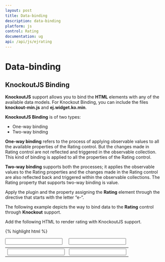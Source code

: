```yaml
---
layout: post
title: Data-binding
description: data-binding
platform: js
control: Rating
documentation: ug
api: /api/js/ejrating
---
```


# Data-binding

## KnockoutJS Binding

**KnockoutJS** support allows you to bind the **HTML** elements with any of the available data models. For Knockout Binding, you can include the files **knockout-min.js** and **ej.widget.ko.min**.

**KnockoutJS Binding** is of two types:

* One-way binding
* Two-way binding

**One-way binding** refers to the process of applying observable values to all the available properties of the Rating control. But the changes made in Rating control are not reflected and triggered in the observable collection. This kind of binding is applied to all the properties of the Rating control.

**Two-way binding** supports both the processes; it applies the observable values to the Rating properties and the changes made in the Rating control are also reflected back and triggered within the observable collections. The Rating property that supports two-way binding is value.

Apply the plugin and the property assigning the **Rating** element through the directive that starts with the letter “e-“. 

The following example depicts the way to bind data to the **Rating** control through **Knockout** support.

 Add the following HTML to render rating with KnockoutJS support.

{% highlight html %}


<!DOCTYPE html>
<html xmlns="http://www.w3.org/1999/xhtml">
   <head>
      <link href="http://cdn.syncfusion.com/{{ site.releaseversion }}/js/web/flat-azure/ej.web.all.min.css" rel="stylesheet" />
      <script src="http://cdn.syncfusion.com/js/assets/external/jquery-1.10.2.min.js"></script>
      <script src="http://cdn.syncfusion.com/js/assets/external/jquery.easing.1.3.min.js"> </script>
      <script src="http://cdn.syncfusion.com/js/assets/external/knockout.min.js"></script>
      <script src="http://cdn.syncfusion.com/{{ site.releaseversion }}/js/web/ej.web.all.min.js"> </script>
      <script src="http://cdn.syncfusion.com/{{ site.releaseversion }}/js/ej.widget.ko.min.js"></script>
   </head>
   <body>
      <div class="control" style="float: left">
         <div class="ctrllabel"></div>
         <input id="apiRating" type="text" class="rating" data-bind="ejRating: { value: ratingValue, width: '161px', precision: 'exact' }" />
      </div>
      <div class="control" style="float: left; margin-left: 20px; height: 30px">
         <div class="ctrllabel"></div>
         <input type="text" name="rating" class="input ejinputtext" value="" data-bind="value: ratingValue" />
      </div>
      <script type="text/javascript">
         window.viewModel = {
             ratingValue: ko.observable(3),
         };
         
         $(function () {
             ko.applyBindings(viewModel);
         });
         
      </script>
      <style type="text/css">
         .control {
               margin-top: 10px;
         }
         .input {
               height: 27px;
               text-indent: 10px;
               width: 81%;
         }
      </style>
   </body>
</html>


{% endhighlight %}


The following screenshot illustrates **Rating** with **Knockout** support.

![](/js/Rating/Data-binding_images/Data-binding_img1.png) 

## AngularJS Binding

For AngularJS Binding, you can include angular.min.js, ej.unobtrusive.min.js, and ej.widget.angular.min.js files. Rating control is availed with two types of AngularJS support namely, 

* One-way binding
* Two-way binding 

**One-way binding** refers to the process of applying scope values to all the available properties of the Rating control. But the changes made in Rating control are not reflected or triggered in the scope collection. This kind of binding is applied to all the properties of the Rating control.

**Two-way binding** supports both the processes; it applies the scope values to the Rating properties and also the changes made in the Rating control are reflected back and triggered within the AngularJS scope change function. The Rating property called Value supports **two-way binding**.

Apply the plugin and property assigning the **Rating** element through the directive that starts with the letter **“e-“.** 

The following example depicts the way to bind data to the **Rating** control by **angular** support.

 Add the following HTML to render Rating with AngularJS support.

{% highlight html %}

<!doctype html>
<html xmlns="http://www.w3.org/1999/xhtml" ng-app="syncApp">
   <head>
      <title>Essential Studio for JavaScript :  AngularJS</title>
      <!-- style sheet for default theme(flat azure) -->
      <link href="http://cdn.syncfusion.com/{{ site.releaseversion }}/js/web/flat-azure/ej.web.all.min.css" rel="stylesheet" />
      <!--scripts-->
      <script src="http://cdn.syncfusion.com/js/assets/external/jquery-1.10.2.min.js"> </script>
      <script src="http://cdn.syncfusion.com/js/assets/external/jquery.easing.1.3.min.js"> </script>
      <script src="http://cdn.syncfusion.com/js/assets/external/angular.min.js"> </script>
      <script src="http://cdn.syncfusion.com/{{ site.releaseversion }}/js/web/ej.web.all.min.js"></script>
      <script src="http://cdn.syncfusion.com/{{ site.releaseversion }}/js/ej.widget.angular.min.js"></script>
   </head>
   <body ng-controller="RatingCtrl">
      <table>
         <th>
            <div id="control">
               <input id="apiRating" type="text" class="rating" ej-rating e-value="ratingValue">
            </div>
         </th>
         <th>
            <div id="binding">
               <input type="text" class="input ejinputtext" name="rating" value="" ng-model="ratingValue" />
            </div>
         </th>
      </table>
      <script type="text/javascript">
         angular.module('syncApp', ['ejangular'])
         .controller('RatingCtrl', function ($scope) {
           $scope.ratingValue = 3;
         });
         
      </script>
      <style type="text/css" class="cssStyles">
         #binding {
            margin-left: 150px;
         }
         .control {
            margin-top: 10px;
         }
         .input {
            height: 27px;
            text-indent: 10px;
            width: 81%;
         }
      </style>
   </body>
</html>

{% endhighlight %}



The following screenshot displays the output of **Rating** with **Angular** support.

![](/js/Rating/Data-binding_images/Data-binding_img2.png) 

